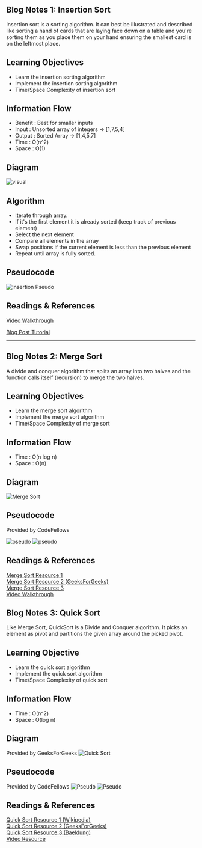 ## Blog Notes 1: Insertion Sort
Insertion sort is a sorting algorithm. It can best be illustrated and described like sorting a hand of cards that
are laying face down on a table and you're sorting them as you place them on your hand ensuring the smallest card is on 
the leftmost place. 

## Learning Objectives
* Learn the insertion sorting algorithm 
* Implement the insertion sorting algorithm
* Time/Space Complexity of insertion sort

## Information Flow
* Benefit : Best for smaller inputs
* Input : Unsorted array of integers -> [1,7,5,4]
* Output : Sorted Array -> [1,4,5,7]
* Time : O(n^2)
* Space : O(1)

## Diagram 
![visual](assets/insertion-sort.JPG)

## Algorithm
* Iterate through array.
* If it's the first element it is already sorted (keep track of previous element)
* Select the next element
* Compare all elements in the array 
* Swap positions if the current element is less than the previous element
* Repeat until array is fully sorted.

## Pseudocode
![insertion Pseudo](assets/psedocode-insertion-sort.JPG)

## Readings & References 
[Video Walkthrough](https://www.youtube.com/watch?v=JU767SDMDvA)

[Blog Post Tutorial](https://medium.com/karuna-sehgal/an-introduction-to-insertion-sort-16b97619697)

___

## Blog Notes 2: Merge Sort
A divide and conquer algorithm that splits an array into two halves and the function calls itself (recursion) to merge the
two halves. 

## Learning Objectives
* Learn the merge sort algorithm 
* Implement the merge sort algorithm
* Time/Space Complexity of merge sort

## Information Flow
* Time : O(n log n)
* Space : O(n)

## Diagram 
![Merge Sort](https://cdn1.howtodoinjava.com/wp-content/uploads/2015/10/Merge_sort_algorithm.png)

## Pseudocode
Provided by CodeFellows

![pseudo](assets/mergePseudo.png)
![pseudo](assets/mergePseudo2.png)

## Readings & References 
[Merge Sort Resource 1](https://www.tutorialspoint.com/data_structures_algorithms/merge_sort_algorithm.htm)  
[Merge Sort Resource 2 (GeeksForGeeks)](https://www.geeksforgeeks.org/merge-sort/)  
[Merge Sort Resource 3](https://howtodoinjava.com/algorithm/merge-sort-java-example/)  
[Video Walkthrough](https://www.youtube.com/watch?v=4VqmGXwpLqc)

## Blog Notes 3: Quick Sort
Like Merge Sort, QuickSort is a Divide and Conquer algorithm. 
It picks an element as pivot and partitions the given array around the picked pivot.

## Learning Objective
* Learn the quick sort algorithm 
* Implement the quick sort algorithm
* Time/Space Complexity of quick sort

## Information Flow
* Time : O(n^2)
* Space : O(log n)

## Diagram
Provided by GeeksForGeeks
![Quick Sort](https://www.geeksforgeeks.org/wp-content/uploads/gq/2014/01/QuickSort2.png)

## Pseudocode
Provided by CodeFellows
![Pseudo](assets/QuickSort.png)
![Pseudo](assets/Quicksort2.png)


## Readings & References
[Quick Sort Resource 1 (Wikipedia)](https://en.wikipedia.org/wiki/Quicksort)  
[Quick Sort Resource 2 (GeeksForGeeks)](https://www.geeksforgeeks.org/quick-sort/)  
[Quick Sort Resource 3 (Baeldung)](https://www.baeldung.com/java-quicksort)  
[Video Resource](https://www.youtube.com/watch?v=SLauY6PpjW4)  







